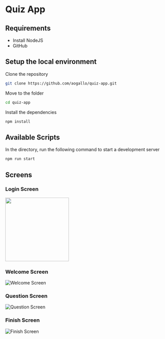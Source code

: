 # Quiz App

## Requirements

- Install NodeJS
- GitHub

## Setup the local environment

Clone the repository

```bash
git clone https://github.com/aogallo/quiz-app.git
```

Move to the folder

```bash
cd quiz-app
```

Install the dependencies

```bash
npm install
```

## Available Scripts

In the directory, run the following command to start a development server

```bash
npm run start
```

## Screens

### Login Screen

<img src="https://github.com/aogallo/quiz-app/blob/main/gallery/LoginScreen.png" width="200" height="200" >

### Welcome Screen

![Welcome Screen](./gallery/WelcomScreen.png)

### Question Screen

![Question Screen](./gallery/QuestionScreen.png)

### Finish Screen

![Finish Screen](./gallery/FinishScreen.png)
